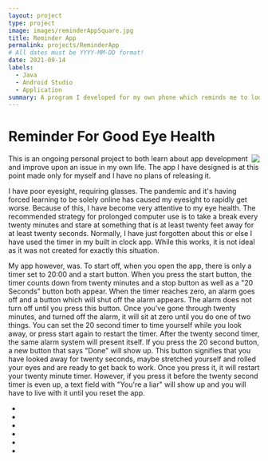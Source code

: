 ```yaml
---
layout: project
type: project
image: images/reminderAppSquare.jpg
title: Reminder App
permalink: projects/ReminderApp
# All dates must be YYYY-MM-DD format!
date: 2021-09-14
labels:
  - Java
  - Android Studio
  - Application
summary: A program I developed for my own phone which reminds me to look away from my screen every twenty minutes.
---
```




# Reminder For Good Eye Health

<img align="right" class="ui image" src="{{ site.baseurl }}/images/reminderApp.jpg">

This is an ongoing personal project to both learn about app development and improve upon an issue in my own life. The app I have designed is at this point made only for myself and I have no plans of releasing it.

I have poor eyesight, requiring glasses. The pandemic and it's having forced learning to be solely online has caused my eyesight to rapidly get worse. Because of this, I have become very attentive to my eye health. The recommended strategy for prolonged computer use is to take a break every twenty minutes and stare at something that is at least twenty feet away for at least twenty seconds. Normally, I have just forgotten about this or else I have used the timer in my built in clock app. While this works, it is not ideal as it was not created for exactly this situation. 

My app however, was. To start off, when you open the app, there is only a timer set to 20:00 and a start button. When you press the start button, the timer counts down from twenty minutes and a stop button as well as a "20 Seconds" button both appear. When the timer reaches zero, an alarm goes off and a button which will shut off the alarm appears. The alarm does not turn off until you press this button. Once you've gone through twenty minutes, and turned off the alarm, it will sit at zero until you do one of two things. You can set the 20 second timer to time yourself while you look away, or press start again to restart the timer. After the twenty second timer, the same alarm system will present itself. If you press the 20 second button, a new button that says "Done" will show up. This button signifies that you have looked away for twenty seconds, maybe stretched yourself and rolled your eyes and are ready to get back to work. Once you press it, it will restart your twenty minute timer. However, if you press it before the twenty second timer is even up, a text field with "You're a liar" will show up and you will have to live with it until you reset the app.


-
-
-
-
-
-
